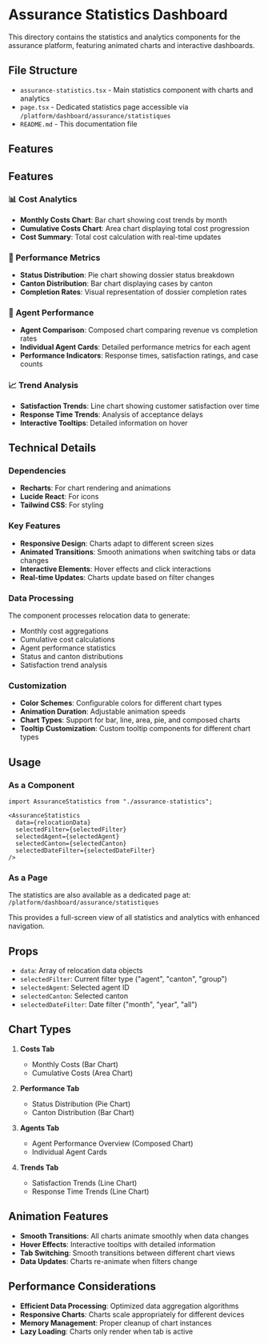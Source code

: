 # Assurance Statistics Dashboard

This directory contains the statistics and analytics components for the assurance platform, featuring animated charts and interactive dashboards.

## File Structure

- `assurance-statistics.tsx` - Main statistics component with charts and analytics
- `page.tsx` - Dedicated statistics page accessible via `/platform/dashboard/assurance/statistiques`
- `README.md` - This documentation file

## Features

## Features

### 📊 Cost Analytics
- **Monthly Costs Chart**: Bar chart showing cost trends by month
- **Cumulative Costs Chart**: Area chart displaying total cost progression
- **Cost Summary**: Total cost calculation with real-time updates

### 🎯 Performance Metrics
- **Status Distribution**: Pie chart showing dossier status breakdown
- **Canton Distribution**: Bar chart displaying cases by canton
- **Completion Rates**: Visual representation of dossier completion rates

### 👥 Agent Performance
- **Agent Comparison**: Composed chart comparing revenue vs completion rates
- **Individual Agent Cards**: Detailed performance metrics for each agent
- **Performance Indicators**: Response times, satisfaction ratings, and case counts

### 📈 Trend Analysis
- **Satisfaction Trends**: Line chart showing customer satisfaction over time
- **Response Time Trends**: Analysis of acceptance delays
- **Interactive Tooltips**: Detailed information on hover

## Technical Details

### Dependencies
- **Recharts**: For chart rendering and animations
- **Lucide React**: For icons
- **Tailwind CSS**: For styling

### Key Features
- **Responsive Design**: Charts adapt to different screen sizes
- **Animated Transitions**: Smooth animations when switching tabs or data changes
- **Interactive Elements**: Hover effects and click interactions
- **Real-time Updates**: Charts update based on filter changes

### Data Processing
The component processes relocation data to generate:
- Monthly cost aggregations
- Cumulative cost calculations
- Agent performance statistics
- Status and canton distributions
- Satisfaction trend analysis

### Customization
- **Color Schemes**: Configurable colors for different chart types
- **Animation Duration**: Adjustable animation speeds
- **Chart Types**: Support for bar, line, area, pie, and composed charts
- **Tooltip Customization**: Custom tooltip components for different chart types

## Usage

### As a Component
```tsx
import AssuranceStatistics from "./assurance-statistics";

<AssuranceStatistics
  data={relocationData}
  selectedFilter={selectedFilter}
  selectedAgent={selectedAgent}
  selectedCanton={selectedCanton}
  selectedDateFilter={selectedDateFilter}
/>
```

### As a Page
The statistics are also available as a dedicated page at:
`/platform/dashboard/assurance/statistiques`

This provides a full-screen view of all statistics and analytics with enhanced navigation.

## Props

- `data`: Array of relocation data objects
- `selectedFilter`: Current filter type ("agent", "canton", "group")
- `selectedAgent`: Selected agent ID
- `selectedCanton`: Selected canton
- `selectedDateFilter`: Date filter ("month", "year", "all")

## Chart Types

1. **Costs Tab**
   - Monthly Costs (Bar Chart)
   - Cumulative Costs (Area Chart)

2. **Performance Tab**
   - Status Distribution (Pie Chart)
   - Canton Distribution (Bar Chart)

3. **Agents Tab**
   - Agent Performance Overview (Composed Chart)
   - Individual Agent Cards

4. **Trends Tab**
   - Satisfaction Trends (Line Chart)
   - Response Time Trends (Line Chart)

## Animation Features

- **Smooth Transitions**: All charts animate smoothly when data changes
- **Hover Effects**: Interactive tooltips with detailed information
- **Tab Switching**: Smooth transitions between different chart views
- **Data Updates**: Charts re-animate when filters change

## Performance Considerations

- **Efficient Data Processing**: Optimized data aggregation algorithms
- **Responsive Charts**: Charts scale appropriately for different devices
- **Memory Management**: Proper cleanup of chart instances
- **Lazy Loading**: Charts only render when tab is active 